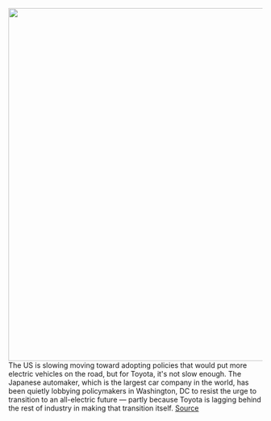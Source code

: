 <img src='https://cdn.vox-cdn.com/thumbor/JchZDACKBpKRjJbC1u4ois0QWAo=/0x0:2040x1360/1200x800/filters:focal(857x517:1183x843)/cdn.vox-cdn.com/uploads/chorus_image/image/69633787/akrales_180328_2351_0621.0.jpg' width='700px' /><br/>
The US is slowing moving toward adopting policies that would put more electric vehicles on the road, but for Toyota, it's not slow enough. The Japanese automaker, which is the largest car company in the world, has been quietly lobbying policymakers in Washington, DC to resist the urge to transition to an all-electric future — partly because Toyota is lagging behind the rest of industry in making that transition itself.
<a href='https://www.theverge.com/2021/7/26/22594235/toyota-lobbying-dc-ev-congress-biden-donation'> Source <a/>